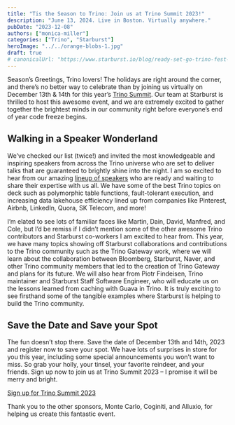 ```yaml
---
title: "Tis the Season to Trino: Join us at Trino Summit 2023!"
description: "June 13, 2024. Live in Boston. Virtually anywhere."
pubDate: "2023-12-08"
authors: ["monica-miller"]
categories: ["Trino", "Starburst"]
heroImage: "../../orange-blobs-1.jpg"
draft: true
# canonicalUrl: "https://www.starburst.io/blog/ready-set-go-trino-fest-2024-awaits/"
---
```


Season’s Greetings, Trino lovers! The holidays are right around the corner, and there’s no better way to celebrate than by joining us virtually on December 13th & 14th for this year’s [Trino Summit](https://www.starburst.io/info/trinosummit2023/?utm_source=event&utm_medium=speaker&utm_campaign=NORAM-FY24-Q4-EV-Trino-Summit-2023&utm_content=23-trino-summit-starburst-blog). Our team at Starburst is thrilled to host this awesome event, and we are extremely excited to gather together the brightest minds in our community right before everyone’s end of year code freeze begins.

## Walking in a Speaker Wonderland

We’ve checked our list (twice!) and invited the most knowledgeable and inspiring speakers from across the Trino universe who are set to deliver talks that are guaranteed to brightly shine into the night. I am so excited to hear from our amazing [lineup of speakers](https://www.starburst.io/info/trinosummit2023/?utm_source=event&utm_medium=speaker&utm_campaign=NORAM-FY24-Q4-EV-Trino-Summit-2023&utm_content=23-trino-summit-starburst-blog) who are ready and waiting to share their expertise with us all. We have some of the best Trino topics on deck such as polymorphic table functions, fault-tolerant execution, and increasing data lakehouse efficiency lined up from companies like Pinterest, Airbnb, LinkedIn, Quora, SK Telecom, and more!

I’m elated to see lots of familiar faces like Martin, Dain, David, Manfred, and Cole, but I’d be remiss if I didn’t mention some of the other awesome Trino contributors and Starburst co-workers I am excited to hear from. This year, we have many topics showing off Starburst collaborations and contributions to the Trino community such as the Trino Gateway work, where we will learn about the collaboration between Bloomberg, Starburst, Naver, and other Trino community members that led to the creation of Trino Gateway and plans for its future. We will also hear from Piotr Findeisen, Trino maintainer and Starburst Staff Software Engineer, who will educate us on the lessons learned from caching with Guava in Trino. It is truly exciting to see firsthand some of the tangible examples where Starburst is helping to build the Trino community.

## Save the Date and Save your Spot

The fun doesn’t stop there. Save the date of December 13th and 14th, 2023 and register now to save your spot. We have lots of surprises in store for you this year, including some special announcements you won’t want to miss. So grab your holly, your tinsel, your favorite reindeer, and your friends. Sign up now to join us at Trino Summit 2023 – I promise it will be merry and bright.

[Sign up for Trino Summit 2023](https://www.starburst.io/info/trinosummit2023/?utm_source=event&utm_medium=speaker&utm_campaign=NORAM-FY24-Q4-EV-Trino-Summit-2023&utm_content=23-trino-summit-starburst-blog)

Thank you to the other sponsors, Monte Carlo, Coginiti, and Alluxio, for helping us create this fantastic event.
